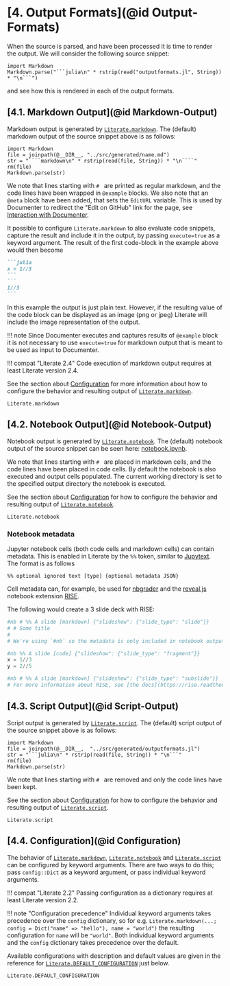 # [**4.** Output Formats](@id Output-Formats)

When the source is parsed, and have been processed it is time to render the output.
We will consider the following source snippet:

```@eval
import Markdown
Markdown.parse("```julia\n" * rstrip(read("outputformats.jl", String)) * "\n```")
```

and see how this is rendered in each of the output formats.

## [**4.1.** Markdown Output](@id Markdown-Output)

Markdown output is generated by [`Literate.markdown`](@ref). The (default) markdown output
of the source snippet above is as follows:

```@eval
import Markdown
file = joinpath(@__DIR__, "../src/generated/name.md")
str = "````markdown\n" * rstrip(read(file, String)) * "\n````"
rm(file)
Markdown.parse(str)
```

We note that lines starting with `# ` are printed as regular markdown,
and the code lines have been wrapped in `@example` blocks. We also note that
an `@meta` block have been added, that sets the `EditURL` variable. This is used
by Documenter to redirect the "Edit on GitHub" link for the page,
see [Interaction with Documenter](@ref).

It possible to configure `Literate.markdown` to also evaluate code snippets, capture the
result and include it in the output, by passing `execute=true` as a keyword argument.
The result of the first code-block in the example above would then become
````markdown
```julia
x = 1//3
```
```
1//3
```
````

In this example the output is just plain text. However, if the resulting value of the code
block can be displayed as an image (png or jpeg) Literate will include the image
representation of the output.

!!! note
    Since Documenter executes and captures results of `@example` block it is not necessary
    to use `execute=true` for markdown output that is meant to be used as input to
    Documenter.

!!! compat "Literate 2.4"
    Code execution of markdown output requires at least Literate version 2.4.

See the section about [Configuration](@ref) for more information about how to configure the
behavior and resulting output of [`Literate.markdown`](@ref).

```@docs
Literate.markdown
```

## [**4.2.** Notebook Output](@id Notebook-Output)

Notebook output is generated by [`Literate.notebook`](@ref). The (default) notebook output
of the source snippet can be seen here: [notebook.ipynb](generated/notebook.ipynb).

We note that lines starting with `# ` are placed in markdown cells,
and the code lines have been placed in code cells. By default the notebook
is also executed and output cells populated. The current working directory
is set to the specified output directory the notebook is executed.

See the section about [Configuration](@ref) for how to configure the behavior and resulting
output of [`Literate.notebook`](@ref).

```@docs
Literate.notebook
```

### Notebook metadata

Jupyter notebook cells (both code cells and markdown cells) can contain metadata. This is enabled
in Literate by the `%%` token, similar to
[Jupytext](https://jupytext.readthedocs.io/en/latest/formats.html#the-percent-format).
The format is as follows

```
%% optional ignored text [type] {optional metadata JSON}
```

Cell metadata can, for example, be used for
[nbgrader](https://nbgrader.readthedocs.io/en/stable/contributor_guide/metadata.html)
and the [reveal.js](https://github.com/hakimel/reveal.js) notebook extension
[RISE](https://github.com/damianavila/RISE).

The following would create a 3 slide deck with RISE:

```julia
#nb # %% A slide [markdown] {"slideshow": {"slide_type": "slide"}}
# # Some title
#
# We're using `#nb` so the metadata is only included in notebook output

#nb %% A slide [code] {"slideshow": {"slide_type": "fragment"}}
x = 1//3
y = 2//5

#nb # %% A slide [markdown] {"slideshow": {"slide_type": "subslide"}}
# For more information about RISE, see [the docs](https://rise.readthedocs.io/en/stable/usage.html)
```

## [**4.3.** Script Output](@id Script-Output)

Script output is generated by [`Literate.script`](@ref). The (default) script output of the
source snippet above is as follows:

```@eval
import Markdown
file = joinpath(@__DIR__,  "../src/generated/outputformats.jl")
str = "```julia\n" * rstrip(read(file, String)) * "\n```"
rm(file)
Markdown.parse(str)
```

We note that lines starting with `# ` are removed and only the
code lines have been kept.

See the section about [Configuration](@ref) for how to configure the behavior and resulting
output of [`Literate.script`](@ref).

```@docs
Literate.script
```

## [**4.4.** Configuration](@id Configuration)

The behavior of [`Literate.markdown`](@ref), [`Literate.notebook`](@ref) and
[`Literate.script`](@ref) can be configured by keyword arguments. There are two
ways to do this; pass `config::Dict` as a keyword argument, or pass individual
keyword arguments.

!!! compat "Literate 2.2"
    Passing configuration as a dictionary requires at least Literate version 2.2.

!!! note "Configuration precedence"
    Individual keyword arguments takes precedence over the `config` dictionary, so for e.g.
    `Literate.markdown(...; config = Dict("name" => "hello"), name = "world")` the
    resulting configuration for `name` will be `"world"`. Both individual keyword arguments
    and the `config` dictionary takes precedence over the default.

Available configurations with description and default values are given in the reference for
[`Literate.DEFAULT_CONFIGURATION`](@ref) just below.


```@docs
Literate.DEFAULT_CONFIGURATION
```
